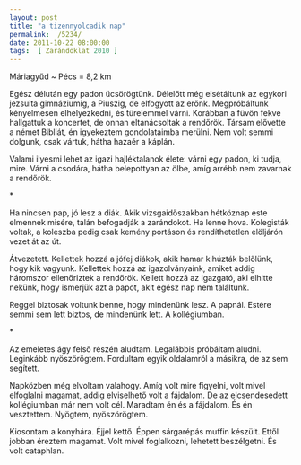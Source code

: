 ```yaml
---
layout: post
title: "a tizennyolcadik nap"
permalink:  /5234/ 
date: 2011-10-22 08:00:00
tags:  [ Zarándoklat 2010 ] 
---
```

Máriagyűd ~ Pécs = 8,2 km



<!--break-->

Egész délután egy padon ücsörögtünk. Délelőtt még elsétáltunk az egykori jezsuita gimnáziumig, a Piuszig, de elfogyott az erőnk. Megpróbáltunk kényelmesen elhelyezkedni, és türelemmel várni. Korábban a füvön fekve hallgattuk a koncertet, de onnan eltanácsoltak a rendőrök. Társam elővette a német Bibliát, én igyekeztem gondolataimba merülni. Nem volt semmi dolgunk, csak vártuk, hátha hazaér a káplán.

Valami ilyesmi lehet az igazi hajléktalanok élete: várni egy padon, ki tudja, mire. Várni a csodára, hátha belepottyan az ölbe, amíg arrébb nem zavarnak a rendőrök.

<p >*</p>Ha nincsen pap, jó lesz a diák. Akik vizsgaidőszakban hétköznap este elmennek misére, talán befogadják a zarándokot. Ha lenne hova. Kolegisták voltak, a koleszba pedig csak kemény portáson és rendíthetetlen elöljárón vezet át az út.

Átvezetett. Kellettek hozzá a jófej diákok, akik hamar kihúzták belőlünk, hogy kik vagyunk. Kellettek hozzá az igazolványaink, amiket addig háromszor ellenőriztek a rendőrök. Kellett hozzá az igazgató, aki elhitte nekünk, hogy ismerjük azt a papot, akit egész nap nem találtunk.

Reggel biztosak voltunk benne, hogy mindenünk lesz. A papnál. Estére semmi sem lett biztos, de mindenünk lett. A kollégiumban.

<p >*</p>Az emeletes ágy felső részén aludtam. Legalábbis próbáltam aludni. Leginkább nyöszörögtem. Fordultam egyik oldalamról a másikra, de az sem segített.

Napközben még elvoltam valahogy. Amíg volt mire figyelni, volt mivel elfoglalni magamat, addig elviselhető volt a fájdalom. De az elcsendesedett kollégiumban már nem volt cél. Maradtam én és a fájdalom. És én vesztettem. Nyögtem, nyöszörögtem.

Kiosontam a konyhára. Éjjel kettő. Éppen sárgarépás muffin készült. Ettől jobban éreztem magamat. Volt mivel foglalkozni, lehetett beszélgetni. És volt cataphlan.

